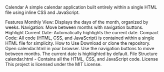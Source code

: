 Calendar
A simple calendar application built entirely within a single HTML file using inline CSS and JavaScript.

Features
Monthly View: Displays the days of the month, organized by weeks.
Navigation: Move between months with navigation buttons.
Highlight Current Date: Automatically highlights the current date.
Compact Code: All code (HTML, CSS, and JavaScript) is contained within a single HTML file for simplicity.
How to Use
Download or clone the repository.
Open calendar.html in your browser.
Use the navigation buttons to move between months.
The current date is highlighted by default.
File Structure
calendar.html - Contains all the HTML, CSS, and JavaScript code.
License
This project is licensed under the MIT License.
